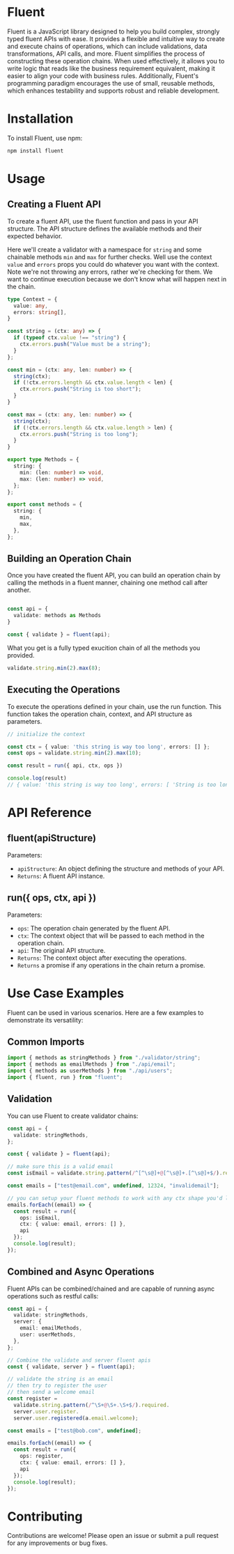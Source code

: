 # Fluent

Fluent is a JavaScript library designed to help you build complex, strongly typed fluent APIs with ease. It provides a flexible and intuitive way to create and execute chains of operations, which can include validations, data transformations, API calls, and more. Fluent simplifies the process of constructing these operation chains. When used effectively, it allows you to write logic that reads like the business requirement equivalent, making it easier to align your code with business rules. Additionally, Fluent's programming paradigm encourages the use of small, reusable methods, which enhances testability and supports robust and reliable development.

# Installation

To install Fluent, use npm:

```bash
npm install fluent
```

# Usage

## Creating a Fluent API

To create a fluent API, use the fluent function and pass in your API structure. The API structure defines the available methods and their expected behavior.

Here we'll create a validator with a namespace for `string` and some chainable methods `min` and `max` for further checks. Well use the context `value` and `errors` props you could do whatever you want with the context. Note we're not throwing any errors, rather we're checking for them. We want to continue execution because we don't know what will happen next in the chain.

```typescript
type Context = {
  value: any,
  errors: string[],
}

const string = (ctx: any) => {
  if (typeof ctx.value !== "string") {
    ctx.errors.push("Value must be a string");
  }
};

const min = (ctx: any, len: number) => {
  string(ctx);
  if (!ctx.errors.length && ctx.value.length < len) {
    ctx.errors.push("String is too short");
  }
}

const max = (ctx: any, len: number) => {
  string(ctx);
  if (!ctx.errors.length && ctx.value.length > len) {
    ctx.errors.push("String is too long");
  }
}

export type Methods = {
  string: {
    min: (len: number) => void,
    max: (len: number) => void,
  };
};

export const methods = {
  string: {
    min,
    max,
  },
};
```

## Building an Operation Chain

Once you have created the fluent API, you can build an operation chain by calling the methods in a fluent manner, chaining one method call after another.

```typescript

const api = {
  validate: methods as Methods
}

const { validate } = fluent(api);

```
What you get is a fully typed exucition chain of all the methods you provided.
```typescript
validate.string.min(2).max(8);
```

## Executing the Operations

To execute the operations defined in your chain, use the run function. This function takes the operation chain, context, and API structure as parameters.

```typescript
// initialize the context

const ctx = { value: 'this string is way too long', errors: [] };
const ops = validate.string.min(2).max(10);

const result = run({ api, ctx, ops })

console.log(result) 
// { value: 'this string is way too long', errors: [ 'String is too long' ] }

```

# API Reference

## fluent(apiStructure)

Parameters:
- `apiStructure`: An object defining the structure and methods of your API. 
- `Returns`: A fluent API instance.

## run({ ops, ctx, api })

Parameters:
- `ops`: The operation chain generated by the fluent API.
- `ctx`: The context object that will be passed to each method in the operation chain.
- `api`: The original API structure.
- `Returns`: The context object after executing the operations. 
- `Returns` a promise if any operations in the chain return a promise.

# Use Case Examples

Fluent can be used in various scenarios. Here are a few examples to demonstrate its versatility:

## Common Imports

```typescript
import { methods as stringMethods } from "./validator/string";
import { methods as emailMethods } from "./api/email";
import { methods as userMethods } from "./api/users";
import { fluent, run } from "fluent";
```

## Validation

You can use Fluent to create validator chains:

```typescript
const api = {
  validate: stringMethods,
};

const { validate } = fluent(api);

// make sure this is a valid email
const isEmail = validate.string.pattern(/^[^\s@]+@[^\s@]+.[^\s@]+$/).required;

const emails = ["test@email.com", undefined, 12324, "invalidemail"];

// you can setup your fluent methods to work with any ctx shape you'd like. here we're setting email to ctx.value and errors 
emails.forEach((email) => {
  const result = run({ 
    ops: isEmail, 
    ctx: { value: email, errors: [] }, 
    api 
  });
  console.log(result);
});
```

## Combined and Async Operations

Fluent APIs can be combined/chained and are capable of running async operations such as restful calls:

```typescript
const api = {
  validate: stringMethods,
  server: {
    email: emailMethods,
    user: userMethods,
  },
};

// Combine the validate and server fluent apis
const { validate, server } = fluent(api);

// validate the string is an email
// then try to register the user
// then send a welcome email
const register = 
  validate.string.pattern(/^\S+@\S+.\S+$/).required.
  server.user.register.
  server.user.registered(a.email.welcome);

const emails = ["test@bob.com", undefined];

emails.forEach((email) => {
  const result = run({ 
    ops: register, 
    ctx: { value: email, errors: [] }, 
    api 
  });
  console.log(result);
});
```

# Contributing

Contributions are welcome! Please open an issue or submit a pull request for any improvements or bug fixes.
